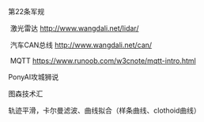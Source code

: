 第22条军规

​	激光雷达	<http://www.wangdali.net/lidar/>

​	汽车CAN总线	<http://www.wangdali.net/can/>

​	MQTT	<https://www.runoob.com/w3cnote/mqtt-intro.html>

PonyAI攻城狮说

图森技术汇

轨迹平滑，卡尔曼滤波、曲线拟合（样条曲线、clothoid曲线）

